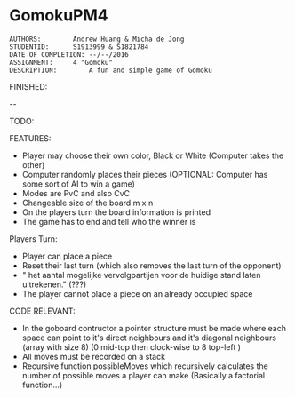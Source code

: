 # GomokuPM4


	AUTHORS:		Andrew Huang & Micha de Jong
	STUDENTID:		S1913999 & S1821784
	DATE OF COMPLETION:	--/--/2016
	ASSIGNMENT:		4 "Gomoku"
	DESCRIPTION:     	A fun and simple game of Gomoku




FINISHED:

--

TODO:

FEATURES:

- Player may choose their own color, Black or White (Computer takes the other)
- Computer randomly places their pieces (OPTIONAL: Computer has some sort of AI to win a game)
- Modes are PvC and also CvC
- Changeable size of the board m x n
- On the players turn the board information is printed
- The game has to end and tell who the winner is

Players Turn:
- Player can place a piece 
- Reset their last turn (which also removes the last turn of the opponent)
- " het aantal mogelijke vervolgpartijen voor de huidige stand laten uitrekenen." (???)
- The player cannot place a piece on an already occupied space 

CODE RELEVANT:

- In the goboard contructor a pointer structure must be made where each space can point
  to it's direct neighbours and it's diagonal neighbours (array with size 8)
  (0 mid-top then clock-wise to 8 top-left )
- All moves must be recorded on a stack
- Recursive function possibleMoves which recursively calculates the number of possible moves a player
  can make (Basically a factorial function...)

